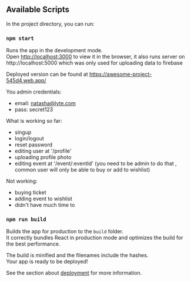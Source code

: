 ## Available Scripts

In the project directory, you can run:

### `npm start`

Runs the app in the development mode.\
Open [http://localhost:3000](http://localhost:3000) to view it in the browser, it also runs server on http://localhost:5000 which was only used for uploading data to firebase

Deployed version can be found at https://awesome-project-545d4.web.app/

You admin credentials:
- email: natasha@lyte.com
- pass: secret123

What is working so far:
- singup
- login/logout
- reset password
- editing user at '/profile'
- uploading profile photo  
- editing event at '/event/:eventId' (you need to be admin to do that , common user will only be able to buy or add to wishlist)

Not working: 
- buying ticket
- adding event to wishlist
- didn't have much time to  

### `npm run build`

Builds the app for production to the `build` folder.\
It correctly bundles React in production mode and optimizes the build for the best performance.

The build is minified and the filenames include the hashes.\
Your app is ready to be deployed!

See the section about [deployment](https://facebook.github.io/create-react-app/docs/deployment) for more information.